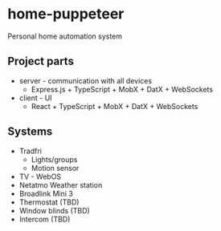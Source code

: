 # home-puppeteer
Personal home automation system

## Project parts
* server - communication with all devices
  * Express.js + TypeScript + MobX + DatX + WebSockets
* client - UI
  * React + TypeScript + MobX + DatX + WebSockets

## Systems

* Tradfri
  * Lights/groups
  * Motion sensor
* TV - WebOS
* Netatmo Weather station
* Broadlink Mini 3
* Thermostat (TBD)
* Window blinds (TBD)
* Intercom (TBD)

